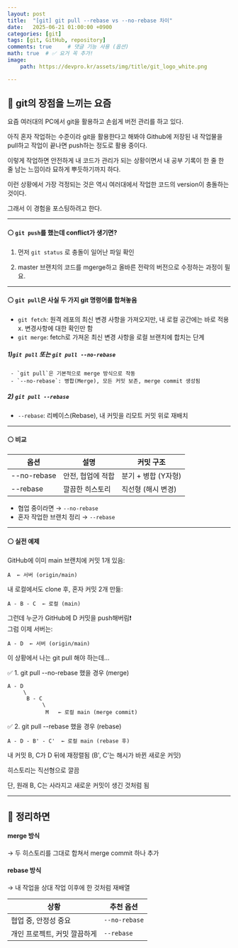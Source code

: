```yaml
---
layout: post
title:  "[git] git pull --rebase vs --no-rebase 차이"
date:   2025-06-21 01:00:00 +0900
categories: [git]
tags: [git, GitHub, repository]
comments: true     # 댓글 기능 사용 (옵션)
math: true  # ✅ 요거 꼭 추가!
image:
    path: https://devpro.kr/assets/img/title/git_logo_white.png

---
```



## 🔵 git의 장점을 느끼는 요즘
요즘 여러대의 PC에서 git을 활용하고 손쉽게 버전 관리를 하고 있다.

아직 혼자 작업하는 수준이라 git을 활용한다고 해봐야 Github에 저장된 내 작업물을 pull하고 작업이 끝나면 push하는 정도로 활용 중이다.

이렇게 작업하면 안전하게 내 코드가 관리가 되는 상황이면서 
내 공부 기록이 한 줄 한 줄 남는 느낌이라 묘하게 뿌듯하기까지 하다.

이런 상황에서 가장 걱정되는 것은 역시 여러대에서 작업한 코드의 version이 충돌하는 것이다.

그래서 이 경험을 포스팅하려고 한다.

---

#### ⚪ `git push`를 했는데 conflict가 생기면?

1) 먼저 `git status` 로 충돌이 일어난 파일 확인

2) master 브랜치의 코드를 mgerge하고 올바른 전략의 버전으로 수정하는 과정이 필요.

---

#### ⚪ `git pull`은 사실 두 가지 git 명령어를 합쳐놓음

- `git fetch`: 원격 레포의 최신 변경 사항을 가져오지만, 내 로컬 공간에는 바로 적용 x. 변경사항에 대한 확인만 함
- `git merge`: fetch로 가져온 최신 변경 사항을 로컬 브랜치에 합치는 단계

##### 1)`git pull` 또는 `git pull --no-rebase`
     - `git pull`은 기본적으로 merge 방식으로 작동
     - `--no-rebase`: 병합(Merge), 모든 커밋 보존, merge commit 생성됨

##### 2) `git pull --rebase`
- `--rebase`: 리베이스(Rebase), 내 커밋을 리모트 커밋 위로 재배치

---

#### ⚪ 비교

| 옵션 | 설명 | 커밋 구조 |
|------|------|------------|
| --no-rebase | 안전, 협업에 적합 | 분기 + 병합 (Y자형) |
| --rebase | 깔끔한 히스토리 | 직선형 (해시 변경) |

- 협업 중이라면 → `--no-rebase`
- 혼자 작업한 브랜치 정리 → `--rebase`

---

#### ⚪ 실전 예제
GitHub에 이미 main 브랜치에 커밋 1개 있음:

```
A  ← 서버 (origin/main)
```
내 로컬에서도 clone 후, 혼자 커밋 2개 만듦:

```
A - B - C  ← 로컬 (main)
```

그런데 누군가 GitHub에 D 커밋을 push해버림❗  
그럼 이제 서버는:

```
A - D  ← 서버 (origin/main)
```
이 상황에서 나는 git pull 해야 하는데…

✅ 1. git pull --no-rebase 했을 경우 (merge)

```
A - D
     \
      B - C
           \
            M   ← 로컬 main (merge commit)
```

✅ 2. git pull --rebase 했을 경우 (rebase)
```
A - D - B' - C'  ← 로컬 main (rebase 후)
```

내 커밋 B, C가 D 뒤에 재정렬됨 (B', C'는 해시가 바뀐 새로운 커밋)

히스토리는 직선형으로 깔끔

단, 원래 B, C는 사라지고 새로운 커밋이 생긴 것처럼 됨

---

## 🔵 정리하면

#### merge 방식
→ 두 히스토리를 그대로 합쳐서 merge commit 하나 추가

#### rebase 방식
→ 내 작업을 상대 작업 이후에 한 것처럼 재배열

| 상황               | 추천 옵션         |
| ---------------- | ------------- |
| 협업 중, 안정성 중요     | `--no-rebase` |
| 개인 프로젝트, 커밋 깔끔하게 | `--rebase`    |
